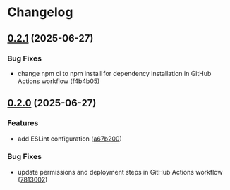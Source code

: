 # Changelog

## [0.2.1](https://github.com/SriKrushiArganicFarmingVarmiCompost/srikrushiarganicfarmingvarmicompost.github.io/compare/v0.2.0...v0.2.1) (2025-06-27)


### Bug Fixes

* change npm ci to npm install for dependency installation in GitHub Actions workflow ([f4b4b05](https://github.com/SriKrushiArganicFarmingVarmiCompost/srikrushiarganicfarmingvarmicompost.github.io/commit/f4b4b054d789c28e6f6e8b88be9328660ba55580))

## [0.2.0](https://github.com/SriKrushiArganicFarmingVarmiCompost/srikrushiarganicfarmingvarmicompost.github.io/compare/v0.1.0...v0.2.0) (2025-06-27)


### Features

* add ESLint configuration ([a67b200](https://github.com/SriKrushiArganicFarmingVarmiCompost/srikrushiarganicfarmingvarmicompost.github.io/commit/a67b20074b16a48f5d5c1d5dddf85f15eaca64bd))


### Bug Fixes

* update permissions and deployment steps in GitHub Actions workflow ([7813002](https://github.com/SriKrushiArganicFarmingVarmiCompost/srikrushiarganicfarmingvarmicompost.github.io/commit/7813002180e58fbbef94f375ab869a0b4002408a))
